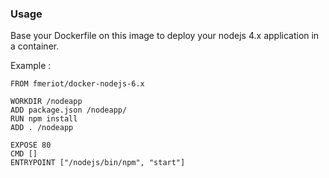 ### Usage
Base your Dockerfile on this image to deploy your nodejs 4.x application in a container.

Example :

    FROM fmeriot/docker-nodejs-6.x
    
    WORKDIR /nodeapp
    ADD package.json /nodeapp/
    RUN npm install
    ADD . /nodeapp
    
    EXPOSE 80
    CMD []
    ENTRYPOINT ["/nodejs/bin/npm", "start"]
   
   